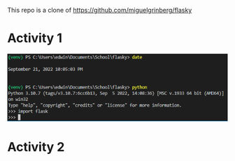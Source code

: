 This repo is a clone of https://github.com/miguelgrinberg/flasky
# Activity 1
![A1](images/A1.PNG)

# Activity 2